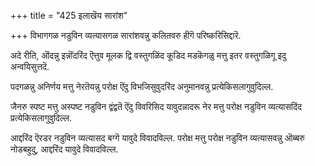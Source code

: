+++
title = "425 इलाखॆय सारांश"

+++
विभागगळ नडुविन व्यत्यासगळ सारांशवन्नु कलितवरु हीगॆ परिष्करिसिद्दारॆ.

अदे रीति, ऒंदन्नु इन्नॊंदरिंद ऎत्तुव मूलक द्वि वस्तुगळिंद कूडिद मडकॆगळु मत्तु इतर वस्तुगळिगू इदु अन्वयिसुत्तदॆ.

पदगळन्नु अनिर्णय मत्तु नेरतॆयन्नु परोक्ष ऎंदु विभजिसुवुदरिंद अनुमानवन्नु प्रत्येकिसलागुवुदिल्ल.

जैनरु स्पष्ट मत्तु अस्पष्ट नडुविन द्वंद्वतॆ ऎंदु विवरिसिद यावुदन्नादरू नेर मत्तु परोक्ष नडुविन व्यत्यासदिंद प्रत्येकिसलागुवुदिल्ल.

आद्दरिंद ऎरडर नडुविन व्यत्यासद बग्गॆ यावुदे विवादविल्ल. परोक्ष मत्तु परोक्ष नडुविन व्यत्यासवन्नु ऒब्बरु नोडबहुदु, आद्दरिंद यावुदे विवादविल्ल.

